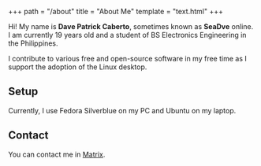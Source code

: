 +++
path = "/about"
title = "About Me"
template = "text.html"
+++

Hi! My name is **Dave Patrick Caberto**, sometimes known as **SeaDve** online. I am currently 19 years old and a student of BS Electronics Engineering in the Philippines.

I contribute to various free and open-source software in my free time as I support the adoption of the Linux desktop.

## Setup

Currently, I use Fedora Silverblue on my PC and Ubuntu on my laptop.

## Contact

You can contact me in [Matrix](https://matrix.to/#/@sedve:matrix.org).

